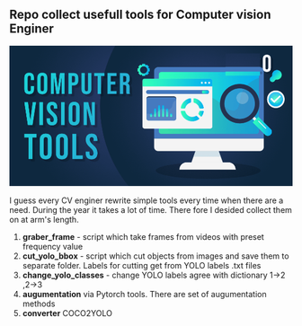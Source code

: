 ## Repo collect usefull tools for Computer vision Enginer
![](tools.png)

I guess every CV enginer rewrite simple tools every time when there are a need. During the year it takes a lot of time. There fore I desided collect them on at arm's length.

1. **graber_frame** - script which take frames from videos with preset frequency value
2. **cut_yolo_bbox** - script which cut objects from images and save them to separate folder.
Labels for cutting get from YOLO labels .txt files
3. **change_yolo_classes** - change YOLO labels agree with dictionary 1→2 ,2→3
4. **augumentation** via Pytorch tools. There are set of augumentation methods
5. **converter** COCO2YOLO
